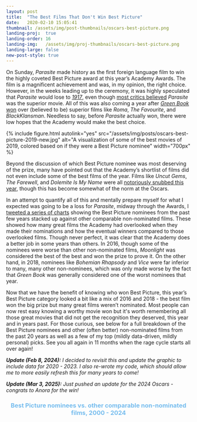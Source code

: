```yaml
---
layout: post
title:  "The Best Films That Don't Win Best Picture"
date:   2020-02-10 15:05:41
thumbnail: /assets/img/post-thumbnails/oscars-best-picture.png
landing-proj:  true
landing-order: 16
landing-img:   /assets/img/proj-thumbnails/oscars-best-picture.png
landing-large: false
new-post-style: true
---
```




On Sunday, *Parasite* made history as the first foreign language film to win the highly coveted Best Picture award at this year’s Academy Awards. The film is a magnificent achievement and was, in my opinion, the right choice. However, in the weeks leading up to the ceremony, it was highly speculated that *Parasite* would lose to [*1917*](https://www.nytimes.com/2020/02/06/movies/oscars-2020-nominations-predictions.html), even though [most critics believed](https://www.cnet.com/news/oscars-2020-predictions-1917-parasite-joker-once-upon-a-time-in-hollywood/) *Parasite* was the superior movie. All of this was also coming a year after [*Green Book* won](https://www.vox.com/culture/2019/2/25/18239309/oscars-2019-green-book-best-picture) over (believed to be) superior films like *Roma*, *The Favourite*, and *BlackKlansman*. Needless to say, before *Parasite* actually won, there were low hopes that the Academy would make the best choice.

{% include figure.html autolink="yes" src="/assets/img/posts/oscars-best-picture-2019-new.jpg" alt="A visualization of some of the best movies of 2019, colored based on if they were a Best Picture nominee" width="700px" %}

Beyond the discussion of which Best Picture nominee was most deserving of the prize, many have pointed out that the Academy’s shortlist of films did not even include some of the best films of the year. Films like *Uncut Gems*, *The Farewell*, and *Dolemite Is My Name* were all [notoriously snubbed this year](https://ew.com/oscars/2020/01/13/oscar-nominations-2020-snubs-surprises/), though this has become somewhat of the norm at the Oscars.

In an attempt to quantify all of this and mentally prepare myself for what I expected was going to be a loss for *Parasite*, midway through the Awards, I [tweeted a series of charts](https://twitter.com/ben_tanen/status/1226683722277191680) showing the Best Picture nominees from the past few years stacked up against other comparable non-nominated films. These showed how many great films the Academy had overlooked when they made their nominations and how the eventual winners compared to those overlooked films. Though never perfect, it was clear that the Academy does a better job in some years than others. In 2016, though some of the nominees were worse than other non-nominated films, *Moonlight* was considered the best of the best and won the prize to prove it. On the other hand, in 2018, nominees like *Bohemian Rhapsody* and *Vice* were far inferior to many, many other non-nominees, which was only made worse by the fact that *Green Book* was generally considered one of the worst nominees that year.

Now that we have the benefit of knowing who won Best Picture, this year’s Best Picture category looked a bit like a mix of 2016 and 2018 - the best film won the big prize but many great films weren’t nominated. Most people can now rest easy knowing a worthy movie won but it's worth remembering all those great movies that did not get the recognition they deserved, this year and in years past. For those curious, see below for a full breakdown of the Best Picture nominees and other (often better) non-nominated films from the past 20 years as well as a few of my top (mildly data-driven, mildly personal) picks. See you all again in 11 months when the rage cycle starts all over again!

***Update (Feb 8, 2024):** I decided to revisit this and update the graphic to include data for 2020 - 2023. I also re-wrote my code, which should allow me to more easily refresh this for many years to come!*

***Update (Mar 3, 2025):** Just pushed an update for the 2024 Oscars - congrats to Anora for the win!*

<div id="d3-obp-container">
    <div id="d3-obp-title">
        <h3>Best Picture nominees vs. other comparable non-nominated films, <span id="d3-obp-title-min-year">2000</span> - <span id="d3-obp-title-max-year">2024</span></h3>
    </div>
    <svg id="d3-obp">
    </svg>
</div>

<h3 style='padding-left: 30px; margin-bottom: 5px; color: #77bdee;'>BT's Picks: Great Films Not Nominated for Best Picture</h3>

- 2019: *Uncut Gems*, *The Farewell*, *Dolemite Is My Name*, *I Lost My Body*, *Ad Astra*, *Midsommar*, *Booksmart*, *Knives Out*, *Luce*
- 2018: *Eighth Grade*, *Sorry to Bother You*, *Minding the Gap*, *Beautiful Boy*
- 2017: *The Florida Project*, *The Meyerowitz Stories (New and Selected)*
- 2016: *The Nice Guys*, *The Lobster*
- 2015: *Ex Machina*
- 2014: *Nightcrawler*
- 2013: *Fruitvale Station*
- 2012: *Moonrise Kingdom*
- 2011: *Drive*
- 2008: *WALL-E*
- 2007: *The King of Kong: A Fistful of Quarters*
- 2006: *Children of Men*, *Borat*
- 2002: *Spirited Away*, *Adaptation.*

{% capture methodology-note %}
Best Picture nominees were taken from <a href="http://awardsdatabase.oscars.org/">the Official Academy Awards Database</a> and then matched to their respective titles on <a href="https://www.metacritic.com/">Metacritic</a>. All films that were ranked higher than the lowest scoring Best Picture nominee (based on <a href="https://www.metacritic.com/browse/movies/score/metascore/year/filtered?year_selected=2019&sort=desc">Metacritic's Best Movies By Year list</a>) were included (as of Feb 20, 2025).

Some films on Metacritic's list likely did not qualify for Best Picture nominations (e.g., <i>Apocalypse Now: Final Cut</i>, an extended version of the 1979 film, was released in 2019 but likely would not qualify). However, the Academy's qualifications have changed over time and <a href="https://www.liveabout.com/qualifying-for-best-picture-oscar-4071766">generally require information submitted by studios directly to the Academy</a>, which can be difficult to find online. Therefore, for the sake of completeness, all films listed on Metacritic were included.

The film's year indicates the year of release, not the year of the Oscars ceremony associated with the film.
{% endcapture %}
{% include methodology-note.html content=methodology-note break='yes' %}

<style>
#d3-obp-container {
    width: 100%;
}

#d3-obp {
    width: 100%;
    height: 4800px;
}

#d3-obp-title h3 {
    text-align: center;
    color: #77bdee;
}

#d3-obp-title p {
    text-align: center;
}

#x-axis-label {
    text-anchor: middle;
    font-size: 12px;
}

line.y-axis-line {
    stroke: #dadada;
}

#y-axis g.tick text {
    font-size: 14px;
}

#y-axis path.domain {
    stroke: none;
}

text.legend {
    font-size: 12px;
}

text.stat-line1, text.stat-line2 tspan {
    font-size: 12px;
}

circle.film {
    stroke: #C3C3C3;
    stroke-width: 1.5px;
    fill: #D4D4D4;
    cursor: pointer;
}

@media (max-width: 840px) {
    circle.film {
        stroke-width: 0.5px;
    }
}

circle.film.oscars-nom {
    fill: #E35DEF;
    stroke: #515151;
}

circle.film.oscars-win {
    fill: #FFDD0A;
    stroke: #515151;
}
</style>

<script>

/*********************/
/*** INIT VARIABLE ***/
/*********************/

let obp_svg = d3.select("#d3-obp");

let margin = {top: 200, right: 105, bottom: 65, left: 40},
    width  = $("#d3-obp").width() - margin.left - margin.right,
    height = $("#d3-obp").height() - margin.top - margin.bottom,
    is_mobile = (width >= 470 ? false : true);

// set domains: x = projected probability, y = actual probability
let x = d3.scaleLinear().range([0, width]),
    y = d3.scaleLinear().range([height, 0]);

// create empty list to store data
let data = [ ];

/********************************/
/*** DECLARE HELPER FUNCTIONS ***/
/********************************/

function render_axes() {
    obp_svg.append("g")
        .attr("id", "x-axis")
        .attr("transform", `translate(${margin.left}, ${margin.top - height / 40 - 10})`)
        .call(d3.axisTop(x));

    obp_svg.append("g")
        .attr("id", "y-axis")
        .attr("transform", `translate(${margin.left}, ${margin.top})`)
        .call(d3.axisLeft(y).ticks(20).tickFormat(d3.format("d")));

    obp_svg.append('text')
        .classed("axis-label", true)
        .attr("id", "x-axis-label")
        .attr("transform", `translate(${margin.left + width / 2}, ${margin.top - height / 40 - 35})`)
        .text("Metacritic Score");

    obp_svg.selectAll('line.y-axis-line')
        .data(d3.range(y.domain()[0], y.domain()[1] + 1)).enter()
        .append("line")
        .classed("y-axis-line", true)
        .attr("id", (d) => "y-axis-line-" + d)
        .attr("x1", margin.left)
        .attr("y1", (d) => margin.top + y(d) + 0.5)
        .attr("x2", margin.left + width)
        .attr("y2", (d) => margin.top + y(d) + 0.5);
}

function render_statlines() {
    let sl1 = obp_svg.selectAll("text.stat-line1")
        .data(d3.range(y.domain()[0], y.domain()[1] + 1)).enter()
        .append("text")
        .classed("stat-line1", true)
        .attr("y", (d) => margin.top + y(d) - 62);

    sl1.selectAll("tspan")
        .data((d) => `${data.filter((e) => e.year === d & e.oscars_nom === 0 & e.metacritic_score > e.min_oscar_nom_metacritic_score).length} non-nominated\nfilms were better\nthan the lowest\nscoring nominee`.split("\n")).enter()
        .append("tspan")
        .text((d) => d)
        .attr("x", margin.left + width + 5)
        .attr("dx", 0)
        .attr("dy", 12);

    let sl2 = obp_svg.selectAll("text.stat-line2")
        .data(d3.range(y.domain()[0], y.domain()[1] + 1)).enter()
        .append("text")
        .classed("stat-line2", true)
        .attr("y", (d) => margin.top + y(d) + 10);

    sl2.selectAll("tspan")
        .data((d) => `${data.filter((e) => e.year === d & e.oscars_nom === 0 & e.metacritic_score > e.oscar_win_metacritic_score).length} non-nominated\nfilms were better\nthan the Best\nPicture winner`.split("\n")).enter()
        .append("tspan")
        .text((d) => d)
        .attr("x", margin.left + width + 5)
        .attr("dx", 0)
        .attr("dy", 12);
}

function render_legend() {

    let mob = width < 250,
        legend_width = mob ? 221 : 337;

    let legend = obp_svg.append("g")
        .classed("legend", true)
        .attr("transform", `translate(${margin.left + (width - legend_width) / 2}, 10)`);

    legend.append("circle")
        .classed("film", true)
        .classed("oscars-win", true)
        .classed("legend", true)
        .attr("cx", 10)
        .attr("cy", 10)
        .attr("r", 4);

    legend.append("text")
        .classed("legend", true)
        .attr("x", 20)
        .attr("y", 14)
        .text((mob ? "" : "Best Picture ") + "Winner");

    legend.append("circle")
        .classed("film", true)
        .classed("oscars-nom", true)
        .classed("legend", true)
        .attr("cx", (mob ? 72 : 135))
        .attr("cy", 10)
        .attr("r", 4);

    legend.append("text")
        .classed("legend", true)
        .attr("x", (mob ? 82 : 145))
        .attr("y", 14)
        .text((mob ? "" : "Best Picture ") + "Nominee");

    legend.append("circle")
        .classed("film", true)
        .classed("legend", true)
        .attr("cx", (mob ? 144 : 270))
        .attr("cy", 10)
        .attr("r", 4);

    legend.append("text")
        .classed("legend", true)
        .attr("x", (mob ? 154 : 280))
        .attr("y", 14)
        .text("Non-Nominee");
}

function render_points() {

    // create circles
    obp_svg.selectAll("circle.film:not(.legend)")
        .data(data).enter()
        .append("circle")
        .classed("film", true)
        .classed("oscars-nom", (d) => d.oscars_nom === 1)
        .classed("oscars-win", (d) => d.oscars_win === 1)
        .attr("id", (d) => "film" + d.year + "-" + d.metacritic_rank)
        .attr("cx", (d) => margin.left + x(d.metacritic_score))
        .attr("cy", (d) => margin.top + y(d.year) + y_jitter(d.tie_rank) * 10)
        .attr("jitter", (d) => y_jitter(d.tie_rank))
        .attr("r", width > 550 ? 4 : (width > 420 ? 3 : 2));

    // add tooltips for circles
    new jBox("Tooltip", {
        attach: "circle.film",
        content: "...",
        offset: {x: 4},
        onOpen: function() {
            let d = d3.select(this.source[0]).data()[0];

            this.setContent(`<p><b>${d.title} (${d.year})</b></p>
                             <p>Metacritic score: ${d.metacritic_score} (#${d.metacritic_rank} of ${d.year})</p>
                             <p>${d.oscars_nom === 1 ? "Best Picture " + (d.oscars_win === 1 ? "Winner" : "Nominee") : "Not nominated for Best Picture"}</p>`);
        }
    });

}

function y_jitter(r) {
    return((r % 2 === 1 ? 1 : -1) * Math.floor(r / 2));
}

function resize() {

    // delete existing elements
    obp_svg.selectAll("#x-axis, #y-axis, text.axis-label, line.y-axis-line, g.legend, text.stat-line1, text.stat-line2, circle.film").remove();

    // update width properties and scales
    width = $("#d3-obp").width() - margin.left - margin.right;
    x.range([0, width]);

    // rerender
    render_axes();
    render_statlines();
    render_legend();
    render_points();
}

/*********************************/
/*** PARSE DATA AND INIT PLOTS ***/
/*********************************/

d3.csv("/projects/oscars-best-picture/data/metacritic-topmovies-byyear-2000to2024.csv", (d) => {
    d.year = +d.year;
    d.metacritic_score = +d.metacritic_score;
    d.metacritic_rank = +d.metacritic_rank;
    d.oscars_nom = +d.oscars_nom;
    d.oscars_win = +d.oscars_win;
    d.min_oscar_nom_rank = +d.min_oscar_nom_rank;
    d.oscar_win_rank = +d.oscar_win_rank;
    d.tie_rank = +d.tie_rank;
    return d;
}, (e, d) => {
    if (e) throw e;

    // limit to relevant data and store for later
    d = d.filter((d) => d.metacritic_rank <= d.min_oscar_nom_rank);
    for (let i = 0; i < d.length; i++) data.push(d[i]);

    // set domain for scales
    x.domain(d3.extent(data, (d) => d.metacritic_score)).nice();
    y.domain(d3.extent(data, (d) => d.year));

    // draw axes and initial points
    render_axes();
    render_statlines();
    render_legend();
    render_points();

    // update title with latest years
    d3.extent(data, (d) => d.year).map((d, i) => {
        d3.select(`#d3-obp-title-${i == 0 ? "min" : "max"}-year`).text(d);
    })
});

/*********************************/
/*** PAGE AND BUTTON LISTENERS ***/
/*********************************/

$(window).resize(resize);

</script>


